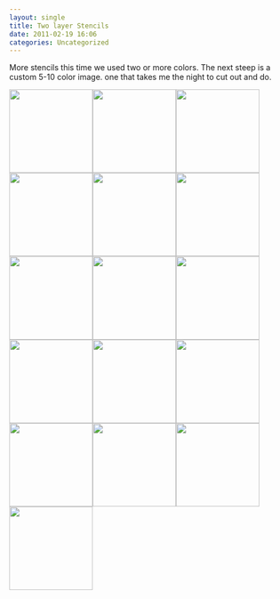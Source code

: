 ```yaml
---
layout: single
title: Two layer Stencils 
date: 2011-02-19 16:06
categories: Uncategorized
---
```

More stencils this time we used two or more colors. The next steep is a custom 5-10 color image. one that takes me the night to cut out and do.

<a href="/public/uploads/2011/02/DSC_0158.jpg"><img class="alignnone size-thumbnail wp-image-1312" title="DSC_0158" src="/public/uploads/2011/02/DSC_0158-150x150.jpg" alt="" width="150" height="150" /></a><a href="/public/uploads/2011/02/DSC_0177.jpg"><img class="alignnone size-thumbnail wp-image-1331" title="DSC_0177" src="/public/uploads/2011/02/DSC_0177-150x150.jpg" alt="" width="150" height="150" /></a><a href="/public/uploads/2011/02/DSC_0176.jpg"><img class="alignnone size-thumbnail wp-image-1330" title="DSC_0176" src="/public/uploads/2011/02/DSC_0176-150x150.jpg" alt="" width="150" height="150" /></a><a href="/public/uploads/2011/02/DSC_0175.jpg"><img class="alignnone size-thumbnail wp-image-1329" title="DSC_0175" src="/public/uploads/2011/02/DSC_0175-150x150.jpg" alt="" width="150" height="150" /></a><a href="/public/uploads/2011/02/DSC_0174.jpg"><img class="alignnone size-thumbnail wp-image-1328" title="DSC_0174" src="/public/uploads/2011/02/DSC_0174-150x150.jpg" alt="" width="150" height="150" /></a><a href="/public/uploads/2011/02/DSC_0173.jpg"><img class="alignnone size-thumbnail wp-image-1327" title="DSC_0173" src="/public/uploads/2011/02/DSC_0173-150x150.jpg" alt="" width="150" height="150" /></a><a href="/public/uploads/2011/02/DSC_0172.jpg"><img class="alignnone size-thumbnail wp-image-1326" title="DSC_0172" src="/public/uploads/2011/02/DSC_0172-150x150.jpg" alt="" width="150" height="150" /></a><a href="/public/uploads/2011/02/DSC_0171.jpg"><img class="alignnone size-thumbnail wp-image-1325" title="DSC_0171" src="/public/uploads/2011/02/DSC_0171-150x150.jpg" alt="" width="150" height="150" /></a><a href="/public/uploads/2011/02/DSC_0170.jpg"><img class="alignnone size-thumbnail wp-image-1324" title="DSC_0170" src="/public/uploads/2011/02/DSC_0170-150x150.jpg" alt="" width="150" height="150" /></a><a href="/public/uploads/2011/02/DSC_0168.jpg"><img class="alignnone size-thumbnail wp-image-1322" title="DSC_0168" src="/public/uploads/2011/02/DSC_0168-150x150.jpg" alt="" width="150" height="150" /></a><a href="/public/uploads/2011/02/DSC_0166.jpg"><img class="alignnone size-thumbnail wp-image-1320" title="DSC_0166" src="/public/uploads/2011/02/DSC_0166-150x150.jpg" alt="" width="150" height="150" /></a><a href="/public/uploads/2011/02/DSC_0163.jpg"><img class="alignnone size-thumbnail wp-image-1317" title="DSC_0163" src="/public/uploads/2011/02/DSC_0163-150x150.jpg" alt="" width="150" height="150" /></a><a href="/public/uploads/2011/02/DSC_0162.jpg"><img class="alignnone size-thumbnail wp-image-1316" title="DSC_0162" src="/public/uploads/2011/02/DSC_0162-150x150.jpg" alt="" width="150" height="150" /></a><a href="/public/uploads/2011/02/DSC_0161.jpg"><img class="alignnone size-thumbnail wp-image-1315" title="DSC_0161" src="/public/uploads/2011/02/DSC_0161-150x150.jpg" alt="" width="150" height="150" /></a><a href="/public/uploads/2011/02/DSC_0160.jpg"><img class="alignnone size-thumbnail wp-image-1314" title="DSC_0160" src="/public/uploads/2011/02/DSC_0160-150x150.jpg" alt="" width="150" height="150" /></a><a href="/public/uploads/2011/02/DSC_0158.jpg"><img class="alignnone size-thumbnail wp-image-1312" title="DSC_0158" src="/public/uploads/2011/02/DSC_0158-150x150.jpg" alt="" width="150" height="150" /></a>
